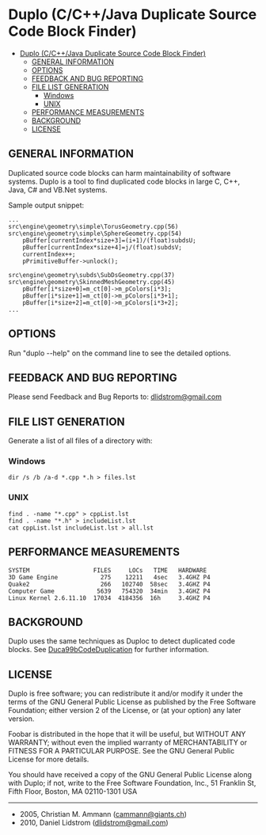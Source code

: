 # Duplo (C/C++/Java Duplicate Source Code Block Finder)

- [Duplo (C/C++/Java Duplicate Source Code Block Finder)](#duplo-ccjava-duplicate-source-code-block-finder)
  - [GENERAL INFORMATION](#general-information)
  - [OPTIONS](#options)
  - [FEEDBACK AND BUG REPORTING](#feedback-and-bug-reporting)
  - [FILE LIST GENERATION](#file-list-generation)
    - [Windows](#windows)
    - [UNIX](#unix)
  - [PERFORMANCE MEASUREMENTS](#performance-measurements)
  - [BACKGROUND](#background)
  - [LICENSE](#license)

## GENERAL INFORMATION

Duplicated source code blocks can harm maintainability of software systems.
Duplo is a tool to find duplicated code blocks in large C, C++, Java, C# and
VB.Net systems.

Sample output snippet:

    ...
    src\engine\geometry\simple\TorusGeometry.cpp(56)
    src\engine\geometry\simple\SphereGeometry.cpp(54)
        pBuffer[currentIndex*size+3]=(i+1)/(float)subdsU;
        pBuffer[currentIndex*size+4]=j/(float)subdsV;
        currentIndex++;
        pPrimitiveBuffer->unlock();

    src\engine\geometry\subds\SubDsGeometry.cpp(37)
    src\engine\geometry\SkinnedMeshGeometry.cpp(45)
        pBuffer[i*size+0]=m_ct[0]->m_pColors[i*3];
        pBuffer[i*size+1]=m_ct[0]->m_pColors[i*3+1];
        pBuffer[i*size+2]=m_ct[0]->m_pColors[i*3+2];
    ...

## OPTIONS

Run "duplo --help" on the command line to see the detailed options.

## FEEDBACK AND BUG REPORTING

Please send Feedback and Bug Reports to: dlidstrom@gmail.com

## FILE LIST GENERATION

Generate a list of all files of a directory with:

### Windows

    dir /s /b /a-d *.cpp *.h > files.lst

### UNIX

    find . -name "*.cpp" > cppList.lst
    find . -name "*.h" > includeList.lst
    cat cppList.lst includeList.lst > all.lst

## PERFORMANCE MEASUREMENTS

    SYSTEM                  FILES     LOCs   TIME   HARDWARE
    3D Game Engine            275    12211   4sec   3.4GHZ P4
    Quake2                    266   102740  58sec   3.4GHZ P4
    Computer Game            5639   754320  34min   3.4GHZ P4
    Linux Kernel 2.6.11.10  17034  4184356  16h     3.4GHZ P4

## BACKGROUND

Duplo uses the same techniques as Duploc to detect duplicated code blocks. See
[Duca99bCodeDuplication](http://www.iam.unibe.ch/~scg/Archive/Papers/Duca99bCodeDuplication.pdf) for
further information.

## LICENSE

Duplo is free software; you can redistribute it and/or modify
it under the terms of the GNU General Public License as published by
the Free Software Foundation; either version 2 of the License, or
(at your option) any later version.

Foobar is distributed in the hope that it will be useful,
but WITHOUT ANY WARRANTY; without even the implied warranty of
MERCHANTABILITY or FITNESS FOR A PARTICULAR PURPOSE.  See the
GNU General Public License for more details.

You should have received a copy of the GNU General Public License
along with Duplo; if not, write to the Free Software
Foundation, Inc., 51 Franklin St, Fifth Floor, Boston, MA  02110-1301  USA

---

- 2005, Christian M. Ammann (cammann@giants.ch)
- 2010, Daniel Lidstrom     (dlidstrom@gmail.com)
